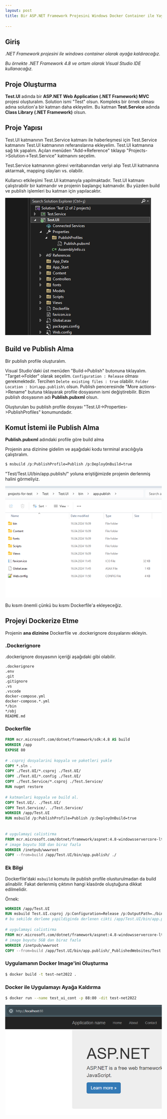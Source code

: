```yaml
---
layout: post
title: Bir ASP.NET Framework Projesini Windows Docker Container ile Yayınlama

---
```

## Giriş

*.NET Framework projesini ile windows container olarak ayağa kaldıracağız.*

*Bu örnekte .NET Framework 4.8 ve ortam olarak Visual Studio IDE kullanacağız.*

## Proje Oluşturma
**Test.UI** adında bir **ASP.NET Web Application (.NET Framework) MVC** projesi oluşturalım. Solution ismi "Test" olsun.
Kompleks bir örnek olması adına solution'a bir katman daha ekleyelim. Bu katman **Test.Service** adında **Class Library (.NET Framework)** olsun.

## Proje Yapısı

Test.UI katmanının Test.Service katmanı ile haberleşmesi için Test.Service katmanını Test.UI katmanının referanslarına ekleyelim.
Test.UI katmanına sağ tık yapalım. Açılan menüden "Add->Reference" tıklayıp "Projects->Solution->Test.Service" katmanını seçelim.

Test.Service katmanının görevi veritabanından veriyi alıp Test.UI katmanına aktarmak, mapping olayları vs. olabilir.

Kullanıcı etkileşimi Test.UI katmanıyla yapılmaktadır.
Test.UI katmanı çalıştırabilir bir katmandır ve projenin başlangıç katmanıdır. Bu yüzden build ve publish işlemleri bu katman için yapılacaktır.

![Proje Yapisi](/public/images/2024-04-16/proje-yapisi.png)

## Build ve Publish Alma
Bir publish profile oluşturalım.

Visual Studio'daki üst menüden "Build->Publish" butonuna tıklayalım. "Target->Folder" olarak seçelim. `Configuration : Release` olması gerekmektedir. Tercihen `Delete existing files : true` olabilir.
`Folder Location : bin\app.publish\` olsun. Publish penceresinde "More actions->Rename" butuna tıklayarak profile dosyasının ismi değiştirebilir. Bizim publish dosyasının adı **Publish.pubxml** olsun.

Oluşturulan bu publish profile dosyası "Test.UI->Properties->PublishProfiles" konumundadır.



## Komut İstemi ile Publish Alma
**Publish.pubxml** adındaki profile göre build alma

Projenin ana dizinine gidelim ve aşağıdaki kodu terminal aracılığıyla çalıştıralım.

```bash
$ msbuild /p:PublishProfile=Publish /p:DeployOnBuild=true
```

"Test/Test.UI/bin/app.publish/" yoluna eriştiğimizde projenin derlenmiş halini görmeliyiz.

![Projenin Derlenmis Hali](/public/images/2024-04-16/derlenen-proje.png)

Bu kısım önemli çünkü bu kısmı Dockerfile'a ekleyeceğiz.

## Projeyi Dockerize Etme
Projenin **ana dizinine** Dockerfile ve .dockerignore dosyalarını ekleyin.

### .Dockerignore
.dockerignore dosyasının içeriği aşağıdaki gibi olabilir.
```
.dockerignore
.env
.git
.gitignore
.vs
.vscode
docker-compose.yml
docker-compose.*.yml
*/bin
*/obj
README.md
```

### Dockerfile

```Dockerfile
FROM mcr.microsoft.com/dotnet/framework/sdk:4.8 AS build
WORKDIR /app
EXPOSE 80

# .csproj dosyalarini kopyala ve paketleri yukle
COPY *.sln .
COPY ./Test.UI/*.csproj ./Test.UI/
COPY ./Test.UI/*.config ./Test.UI/
COPY ./Test.Service/*.csproj ./Test.Service/
RUN nuget restore

# katmanlari kopyala ve build al.
COPY Test.UI/. ./Test.UI/
COPY Test.Service/. ./Test.Service/
WORKDIR /app/Test.UI
RUN msbuild /p:PublishProfile=Publish /p:DeployOnBuild=true


# uygulamayi calistirma
FROM mcr.microsoft.com/dotnet/framework/aspnet:4.8-windowsservercore-ltsc2022 AS runtime
# image boyutu 5GB dan biraz fazla
WORKDIR /inetpub/wwwroot
COPY --from=build /app/Test.UI/bin/app.publish/ ./
```

### Ek Bilgi

Dockerfile'daki `msbuild` komutu ile publish profile olusturulmadan da build alinabilir.
Fakat derlenmiş çıktının hangi klasörde oluştuğuna dikkat edilmelidir.

Örnek:
```Dockerfile
WORKDIR /app/Test.UI
RUN msbuild Test.UI.csproj /p:Configuration=Release /p:OutputPath=./bin/app.publish
# bu sekilde derleme yapildiginda derlenen cikti /app/Test.UI/bin/app.publish/_PublishedWebsites/Test.UI yolunda bulunur.

# uygulamayi calistirma
FROM mcr.microsoft.com/dotnet/framework/aspnet:4.8-windowsservercore-ltsc2022 AS runtime
# image boyutu 5GB dan biraz fazla
WORKDIR /inetpub/wwwroot
COPY --from=build /app/Test.UI/bin/app.publish/_PublishedWebsites/Test.UI/ ./
```
### Uygulamanın Docker Image'ini Oluşturma
```bash
$ docker build -t test-net2022 .
```
### Docker ile Uygulamayı Ayağa Kaldırma

```bash
$ docker run --name test_ui_cont -p 88:80 -dit test-net2022
```


![Sonuc](/public/images/2024-04-16/result.png)

